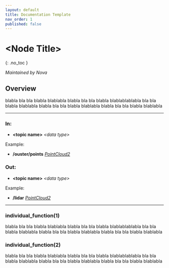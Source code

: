 ```yaml
---
layout: default
title: Documentation Template
nav_order: 1
published: false
---
```


# \<Node Title\>
{: .no_toc }

*Maintained by Nova*

## Overview
blabla bla bla blabla blablabla blabla bla bla blabla blablablablabla bla bla blabla blablabla
blabla bla bla blabla blablabla blabla bla bla blabla blablabla

---

### In:
- **\<topic name\>** *\<data type\>*

Example:
- **/ouster/points** [*PointCloud2*](https://docs.ros2.org/latest/api/sensor_msgs/msg/PointCloud.html)

### Out:
- **\<topic name\>** *\<data type\>*

Example:
- **/lidar** [*PointCloud2*](https://docs.ros2.org/latest/api/sensor_msgs/msg/PointCloud.html)

---

### individual_function(1)
blabla bla bla blabla blablabla blabla bla bla blabla blablablablabla bla bla blabla blablabla
blabla bla bla blabla blablabla blabla bla bla blabla blablabla

### individual_function(2)
blabla bla bla blabla blablabla blabla bla bla blabla blablablablabla bla bla blabla blablabla
blabla bla bla blabla blablabla blabla bla bla blabla blablabla